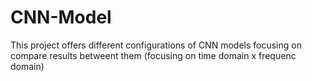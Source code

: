 # CNN-Model
This project offers different configurations of CNN models focusing on compare results betweent them (focusing on time domain x frequenc domain)
